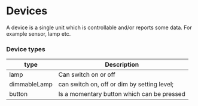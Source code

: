 # Devices

A device is a single unit which is controllable and/or reports some data. For example sensor, lamp etc.

### Device types

type | Description 
--- | --- 
lamp | Can switch on or off 
dimmableLamp | can switch on, off or dim by setting level;
button | Is a momentary button which can be pressed

